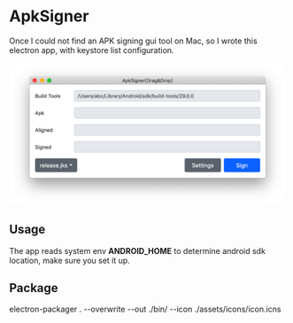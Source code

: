 # ApkSigner

Once I could not find an APK signing gui tool on Mac, so I wrote this electron app,
with keystore list configuration.

<img src="website/screen1.png" width="500"/>

## Usage

The app reads system env **ANDROID_HOME** to determine android sdk location, make
sure you set it up.

## Package

electron-packager . --overwrite --out ./bin/ --icon ./assets/icons/icon.icns
